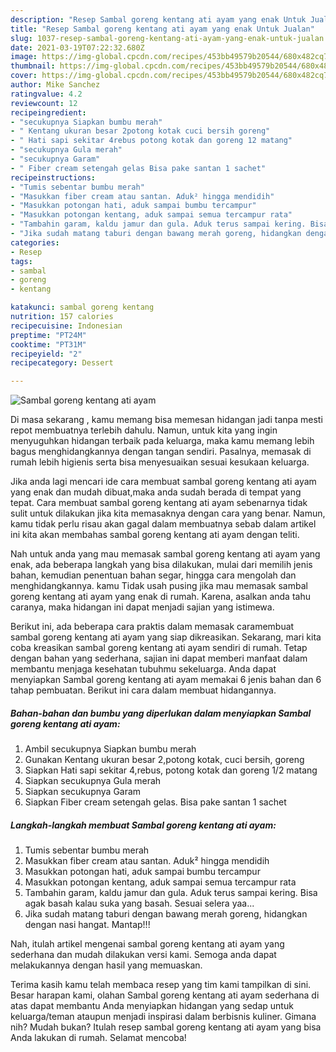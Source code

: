 ```yaml
---
description: "Resep Sambal goreng kentang ati ayam yang enak Untuk Jualan"
title: "Resep Sambal goreng kentang ati ayam yang enak Untuk Jualan"
slug: 1037-resep-sambal-goreng-kentang-ati-ayam-yang-enak-untuk-jualan
date: 2021-03-19T07:22:32.680Z
image: https://img-global.cpcdn.com/recipes/453bb49579b20544/680x482cq70/sambal-goreng-kentang-ati-ayam-foto-resep-utama.jpg
thumbnail: https://img-global.cpcdn.com/recipes/453bb49579b20544/680x482cq70/sambal-goreng-kentang-ati-ayam-foto-resep-utama.jpg
cover: https://img-global.cpcdn.com/recipes/453bb49579b20544/680x482cq70/sambal-goreng-kentang-ati-ayam-foto-resep-utama.jpg
author: Mike Sanchez
ratingvalue: 4.2
reviewcount: 12
recipeingredient:
- "secukupnya Siapkan bumbu merah"
- " Kentang ukuran besar 2potong kotak cuci bersih goreng"
- " Hati sapi sekitar 4rebus potong kotak dan goreng 12 matang"
- "secukupnya Gula merah"
- "secukupnya Garam"
- " Fiber cream setengah gelas Bisa pake santan 1 sachet"
recipeinstructions:
- "Tumis sebentar bumbu merah"
- "Masukkan fiber cream atau santan. Aduk² hingga mendidih"
- "Masukkan potongan hati, aduk sampai bumbu tercampur"
- "Masukkan potongan kentang, aduk sampai semua tercampur rata"
- "Tambahin garam, kaldu jamur dan gula. Aduk terus sampai kering. Bisa agak basah kalau suka yang basah. Sesuai selera yaa..."
- "Jika sudah matang taburi dengan bawang merah goreng, hidangkan dengan nasi hangat. Mantap!!!"
categories:
- Resep
tags:
- sambal
- goreng
- kentang

katakunci: sambal goreng kentang 
nutrition: 157 calories
recipecuisine: Indonesian
preptime: "PT24M"
cooktime: "PT31M"
recipeyield: "2"
recipecategory: Dessert

---
```



![Sambal goreng kentang ati ayam](https://img-global.cpcdn.com/recipes/453bb49579b20544/680x482cq70/sambal-goreng-kentang-ati-ayam-foto-resep-utama.jpg)

Di masa  sekarang , kamu memang bisa memesan hidangan jadi tanpa mesti repot membuatnya terlebih dahulu. Namun, untuk kita yang ingin menyuguhkan hidangan terbaik pada keluarga, maka kamu memang lebih bagus menghidangkannya dengan tangan sendiri. Pasalnya, memasak di rumah lebih higienis serta bisa menyesuaikan sesuai kesukaan keluarga.

Jika anda lagi mencari ide cara membuat sambal goreng kentang ati ayam yang enak dan mudah dibuat,maka anda sudah berada di tempat yang tepat. Cara membuat sambal goreng kentang ati ayam  sebenarnya tidak sulit untuk dilakukan jika kita memasaknya dengan cara yang benar. Namun, kamu tidak perlu risau akan gagal dalam membuatnya 
sebab dalam artikel ini kita akan membahas sambal goreng kentang ati ayam dengan teliti.  



Nah untuk anda yang mau memasak sambal goreng kentang ati ayam yang enak, ada beberapa langkah yang bisa dilakukan, mulai dari memilih jenis bahan, kemudian penentuan bahan segar, hingga cara mengolah dan menghidangkannya. kamu Tidak usah pusing jika mau memasak sambal goreng kentang ati ayam yang enak di rumah. Karena, asalkan anda  tahu caranya, maka hidangan ini dapat menjadi sajian yang istimewa.

Berikut ini, ada beberapa cara praktis  dalam memasak caramembuat sambal goreng kentang ati ayam yang siap dikreasikan. Sekarang, mari kita coba kreasikan sambal goreng kentang ati ayam sendiri di rumah. Tetap dengan bahan yang sederhana, sajian ini dapat memberi manfaat dalam membantu menjaga kesehatan tubuhmu sekeluarga. Anda dapat menyiapkan Sambal goreng kentang ati ayam memakai 6 jenis bahan dan 6 tahap pembuatan. Berikut ini cara dalam membuat hidangannya.

<!--inarticleads1-->

##### Bahan-bahan dan bumbu yang diperlukan dalam menyiapkan Sambal goreng kentang ati ayam:

1. Ambil secukupnya Siapkan bumbu merah
1. Gunakan  Kentang ukuran besar 2,potong kotak, cuci bersih, goreng
1. Siapkan  Hati sapi sekitar 4,rebus, potong kotak dan goreng 1/2 matang
1. Siapkan secukupnya Gula merah
1. Siapkan secukupnya Garam
1. Siapkan  Fiber cream setengah gelas. Bisa pake santan 1 sachet




<!--inarticleads2-->

##### Langkah-langkah membuat Sambal goreng kentang ati ayam:

1. Tumis sebentar bumbu merah
1. Masukkan fiber cream atau santan. Aduk² hingga mendidih
1. Masukkan potongan hati, aduk sampai bumbu tercampur
1. Masukkan potongan kentang, aduk sampai semua tercampur rata
1. Tambahin garam, kaldu jamur dan gula. Aduk terus sampai kering. Bisa agak basah kalau suka yang basah. Sesuai selera yaa...
1. Jika sudah matang taburi dengan bawang merah goreng, hidangkan dengan nasi hangat. Mantap!!!




Nah, itulah artikel mengenai  sambal goreng kentang ati ayam  yang sederhana dan mudah dilakukan versi kami. Semoga anda dapat melakukannya dengan hasil yang memuaskan. 

Terima kasih kamu telah membaca resep yang tim kami tampilkan di sini. Besar harapan kami, olahan  Sambal goreng kentang ati ayam sederhana di atas dapat membantu Anda menyiapkan hidangan yang sedap untuk keluarga/teman ataupun menjadi inspirasi dalam berbisnis kuliner. Gimana nih? Mudah bukan? Itulah resep sambal goreng kentang ati ayam yang bisa Anda lakukan di rumah. Selamat mencoba!

